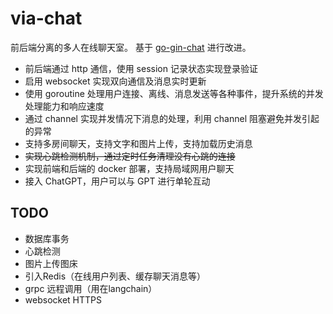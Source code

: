 # via-chat

前后端分离的多人在线聊天室。
基于 [go-gin-chat](https://github.com/hezhizheng/go-gin-chat) 进行改进。

- 前后端通过 http 通信，使用 session 记录状态实现登录验证
- 启用 websocket 实现双向通信及消息实时更新
- 使用 goroutine 处理用户连接、离线、消息发送等各种事件，提升系统的并发处理能力和响应速度
- 通过 channel 实现并发情况下消息的处理，利用 channel 阻塞避免并发引起的异常
- 支持多房间聊天，支持文字和图片上传，支持加载历史消息
- ~~实现心跳检测机制，通过定时任务清理没有心跳的连接~~
- 实现前端和后端的 docker 部署，支持局域网用户聊天
- 接入 ChatGPT，用户可以与 GPT 进行单轮互动


## TODO
- 数据库事务
- 心跳检测
- 图片上传图床
- 引入Redis（在线用户列表、缓存聊天消息等）
- grpc 远程调用（用在langchain）
- websocket HTTPS
